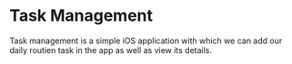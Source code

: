 # Task Management

Task management is a simple iOS application with which we can add our daily routien task in the app as well as view its details.
